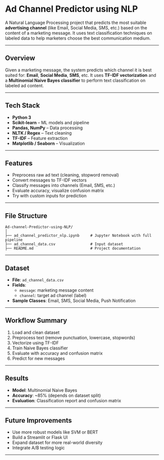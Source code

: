 # Ad Channel Predictor using NLP

A Natural Language Processing project that predicts the most suitable **advertising channel** (like Email, Social Media, SMS, etc.) based on the content of a marketing message. It uses text classification techniques on labeled data to help marketers choose the best communication medium.


---

## Overview

Given a marketing message, the system predicts which channel it is best suited for: **Email**, **Social Media**, **SMS**, etc. It uses **TF-IDF vectorization** and a **Multinomial Naive Bayes classifier** to perform text classification on labeled ad content.

---

## Tech Stack

- **Python 3**
- **Scikit-learn** – ML models and pipeline
- **Pandas, NumPy** – Data processing
- **NLTK / Regex** – Text cleaning
- **TF-IDF** – Feature extraction
- **Matplotlib / Seaborn** – Visualization

---

## Features

-  Preprocess raw ad text (cleaning, stopword removal)  
-  Convert messages to TF-IDF vectors  
-  Classify messages into channels (Email, SMS, etc.)  
-  Evaluate accuracy, visualize confusion matrix  
-  Try with custom inputs for prediction  

---

## File Structure

```
Ad-channel-Predictor-using-NLP/
│
├── ad_channel_predictor_nlp.ipynb     # Jupyter Notebook with full pipeline
├── ad_channel_data.csv                # Input dataset
├── README.md                          # Project documentation
```

---

## Dataset

- **File**: `ad_channel_data.csv`
- **Fields**:
  - `message`: marketing message content
  - `channel`: target ad channel (label)
- **Sample Classes**: Email, SMS, Social Media, Push Notification

---

## Workflow Summary

1. Load and clean dataset  
2. Preprocess text (remove punctuation, lowercase, stopwords)  
3. Vectorize using TF-IDF  
4. Train Naive Bayes classifier  
5. Evaluate with accuracy and confusion matrix  
6. Predict for new messages  

---

## Results

- **Model**: Multinomial Naive Bayes  
- **Accuracy**: ~85% (depends on dataset split)  
- **Evaluation**: Classification report and confusion matrix  

---

## Future Improvements

- Use more robust models like SVM or BERT  
- Build a Streamlit or Flask UI  
- Expand dataset for more real-world diversity  
- Integrate A/B testing logic  

---


